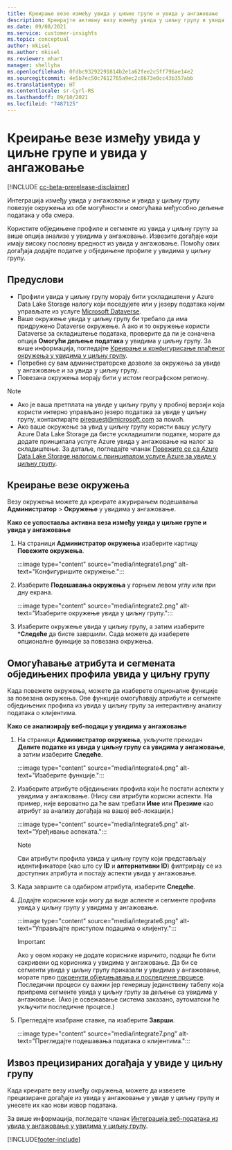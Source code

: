 ```yaml
---
title: Креирање везе између увида у циљне групе и увида у ангажовање
description: Креирајте активну везу између увида у циљну групу и увида у ангажовање да бисте омогућили двосмерно дељење података.
ms.date: 09/08/2021
ms.service: customer-insights
ms.topic: conceptual
author: mkisel
ms.author: mkisel
ms.reviewer: mhart
manager: shellyha
ms.openlocfilehash: 0fdbc93292291814b2e1a62fee2c5ff796ae14e2
ms.sourcegitcommit: 4e5b7ec50c7612765a9ec2c8673e0cc43b357abb
ms.translationtype: HT
ms.contentlocale: sr-Cyrl-RS
ms.lasthandoff: 09/10/2021
ms.locfileid: "7487125"
---
```

# <a name="create-a-link-between-audience-insights-and-engagement-insights"></a>Креирање везе између увида у циљне групе и увида у ангажовање

[!INCLUDE [cc-beta-prerelease-disclaimer](includes/cc-beta-prerelease-disclaimer.md)]

Интеграција између увида у ангажовање и увида у циљну групу повезује окружења из обе могућности и омогућава међусобно дељење података у оба смера.

Користите обједињене профиле и сегменте из увида у циљну групу за више опција анализе у увидима у ангажовање. Извезите догађаје који имају високу пословну вредност из увида у ангажовање. Помоћу ових догађаја додајте податке у обједињене профиле у увидима у циљну групу.

## <a name="prerequisites"></a>Предуслови

- Профили увида у циљну групу морају бити ускладиштени у Azure Data Lake Storage налогу који поседујете или у језеру података којим управљате из услуге [Microsoft Dataverse](/powerapps/maker/data-platform/data-platform-intro.md). 
- Ваше окружење увида у циљну групу би требало да има придружено Dataverse окружење. А ако и то окружење користи Dataverse за складиштење података, проверите да ли је означена опција **Омогући дељење података** у увидима у циљну групу. За више информација, погледајте [Креирање и конфигурисање плаћеног окружења у увидима у циљну групу](../audience-insights/get-started-paid.md).
- Потребне су вам администраторске дозволе за окружења за увиде у ангажовање и за увида у циљну групу.
- Повезана окружења морају бити у истом географском региону.

> [!NOTE]
> - Ако је ваша претплата на увиде у циљну групу у пробној верзији која користи интерно управљано језеро података за увиде у циљну групу, контактирајте [pirequest@microsoft.com](mailto:pirequest@microsoft.com) за помоћ. 
> - Ако ваше окружење за увид у циљну групу користи вашу услугу Azure Data Lake Storage да бисте ускладиштили податке, морате да додате принципала услуге Azure увида у ангажовање на налог за складиштење. За детаље, погледајте чланак [Повежите се са Azure Data Lake Storage налогом с принципалом услуге Azure за увиде у циљну групу](../audience-insights/connect-service-principal.md). 


## <a name="create-an-environment-link"></a>Креирање везе окружења

Везу окружења можете да креирате ажурирањем подешавања **Администратор** > **Окружење** у увидима у ангажовање.

**Како се успоставља активна веза између увида у циљне групе и увида у ангажовање**

1. На страници **Администратор окружења** изаберите картицу **Повежите окружења**.

    :::image type="content" source="media/integrate1.png" alt-text="Конфигуришите окружење.":::

1. Изаберите **Подешавања окружења** у горњем левом углу или при дну екрана.

     :::image type="content" source="media/integrate2.png" alt-text="Изаберите окружење увида у циљну групу.":::

1. Изаберите окружење увида у циљну групу, а затим изаберите ***Следеће** да бисте завршили. Сада можете да изаберете опционалне функције за повезана окружења.
 
## <a name="enable-audience-insights-unified-profiles-attributes-and-segments"></a>Омогућавање атрибута и сегмената обједињених профила увида у циљну групу

Када повежете окружења, можете да изаберете опционалне функције за повезана окружења. Ове функције омогућавају атрибуте и сегменте обједињених профила из увида у циљну групу за интерактивну анализу података о клијентима.

**Како се анализирају веб-подаци у увидима у ангажовање**

1. На страници **Администратор окружења**, укључите прекидач **Делите податке из увида у циљну групу са увидима у ангажовање**, а затим изаберите **Следеће**.

    :::image type="content" source="media/integrate4.png" alt-text="Изаберите функције.":::

1. Изаберите атрибуте обједињених профила који ће постати аспекти у увидима у ангажовање. (Нису сви атрибути корисни аспекти. На пример, није вероватно да ће вам требати **Име** или **Презиме** као атрибут за анализу догађаја на вашој веб-локацији.)

    :::image type="content" source="media/integrate5.png" alt-text="Уређивање аспеката.":::

   >[!NOTE]
   > Сви атрибути профила увида у циљну групу који представљају идентификаторе (као што су **ID** и **алтернативни ID**) филтрирају се из доступних атрибута и постају аспекти увида у ангажовање.

1. Када завршите са одабиром атрибута, изаберите **Следеће**.
1. Додајте кориснике који могу да виде аспекте и сегменте профила увида у циљну групу у увидима у ангажовање.

    :::image type="content" source="media/integrate6.png" alt-text="Управљајте приступом подацима о клијенту.":::

   > [!IMPORTANT]
   > Ако у овом кораку не додате кориснике изричито, подаци ће бити сакривени од корисника у увидима у ангажовање.
   > Да би се сегменти увида у циљну групу приказали у увидима у ангажовање, морате прво [покренути обједињавања и последичне процесе](../audience-insights/merge-entities.md). Последични процеси су важни јер генеришу јединствену табелу која припрема сегменте увида у циљну групу за дељење са увидима у ангажовање. (Ако је освежавање система заказано, аутоматски ће укључити последичне процесе.)

1. Прегледајте изабране ставке, па изаберите **Заврши**.

    :::image type="content" source="media/integrate7.png" alt-text="Прегледајте подешавања података о клијентима.":::

## <a name="export-refined-events-to-audience-insights"></a>Извоз прецизираних догађаја у увиде у циљну групу

Када креирате везу између окружења, можете да извезете прецизиране догађаје из увида у ангажовање у увиде у циљну групу и унесете их као нови извор података. 

За више информација, погледајте чланак [Интеграција веб-података из увида у ангажовање у увидима у циљну групу](../audience-insights/integrate-engagement-insights.md).

<!--
## Share engagement insights refined events with audience insights

After you create a link between environments, a new option becomes available for you to share [refined events](refined-events.md) with audience insights.

Consider the following when creating refined events for audience insights: 

- Provide a meaningful name for the refined event. It will be used as an activity name in audience insights.
- Select at least the following properties to create an activity in audience insights: 
    - Signal.Action.Name indicates the activity details.
    - Signal.User.Id maps with the customer ID.
    - Signal.View.Uri is a web address as a basis for segments or measures.
    - Signal.Export.Id is a primary key for events.
    - Signal.Timestamp determines the date and time for the activity.

To share refined events:

1. From the engagement insights menu, select **Data** and then select the **Events** tab.
2. On the **Action** menu, select **Share as activity**.

    :::image type="content" source="media/integrate8.png" alt-text="Data shared events settings.":::

3. You can view and stop actively shared events on the **Export and Sharing** tab.
4. -- per Michael K, we need a mock here (Mukesh needs to update to reflect what happens in AUI once a user shares a refined event (i.e. no longer AUI, data wrangler needs to go discover data in the storage, the shared event is available as a DS and entity, correct?)

### Attach refined events shared as activities to unified profiles in audience insights

You can bring customer web activity data from engagement insights into audience insights. In addition to transactional, demographic, or behavioral data, you can view activities on the web in unified customer profiles. You can then use these profiles to get insights such as segments, measures, and predictions for audience activation.

Follow the steps in [data unification](../audience-insights/data-unification.md) to map, match, and merge website authentication information to unified profiles in audience insights.

You can also share refined events that are now available in audience insights, identified as data sources and entities. 

Next, you can relate event data from engagement insights as unified activities in customer profiles.

### Relate refined event data as an activity of a customer profile

After unifying the data, you can configure the activity for the customer profile. For more information, go to [Customer activities](../audience-insights/activities.md).

:::image type="content" source="media/web-event-activity.png" alt-text="Activities page with expanded Edit activity pane.":::

Next, configure the new activity by using mapping elements: 

- **Primary Key**: Signal.Export.Id, a unique ID that is available for every event record in engagement insights. This property is automatically generated.

- **Timestamp**: Signal.Timestamp in the event property.

- **Event**: Signal.Name, the event name that you want to track.

- **Web address**: Signal.View.Uri that refers to the URI of the page that created the event.

- **Details**: Signal.Action.Name to represent the information to associate with the event. The selected property in this case indicates that the event is for email promotion.

- **Activity type**: In this example, we choose the existing activity type WebLog. This selection is a useful filter option to run prediction models or create segments based on this activity type.

- **Set up relationship**: This important setting ties the activity to existing customer profiles. **Signal.User.Id** is the identifier configured in the SDK to be collected. It relates to the user ID in other data sources that are configured in audience insights. 

This example configures the relationship between Signal.User.Id and RetailCustomers:CustomerRetailId, which is the primary key that was identified in the map step of the data unification process.

After processing the activities, you can review customer records and open a customer card to see activities from engagement insights in the timeline. 

> [!TIP]
> To find a customer ID that has an engagement insights activity, go to **Entities** and preview the data for the UnifiedActivity entity. **ActivityTypeDisplay = WebLog** contains the engagement insights activity configured in the preceding example. Copy the customer ID for one of those records and search<!--note from editor: Edit okay? I couldn't quite follow this.-- > for that ID on the **Customers** page.

--> 

[!INCLUDE[footer-include](../includes/footer-banner.md)]
